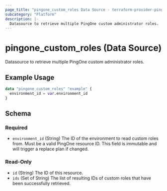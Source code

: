 ```yaml
---
page_title: "pingone_custom_roles Data Source - terraform-provider-pingone"
subcategory: "Platform"
description: |-
  Datasource to retrieve multiple PingOne custom administrator roles.
---
```


# pingone_custom_roles (Data Source)

Datasource to retrieve multiple PingOne custom administrator roles.

## Example Usage

```terraform
data "pingone_custom_roles" "example" {
  environment_id = var.environment_id
}
```

<!-- schema generated by tfplugindocs -->
## Schema

### Required

- `environment_id` (String) The ID of the environment to read custom roles from.  Must be a valid PingOne resource ID.  This field is immutable and will trigger a replace plan if changed.

### Read-Only

- `id` (String) The ID of this resource.
- `ids` (Set of String) The list of resulting IDs of custom roles that have been successfully retrieved.
